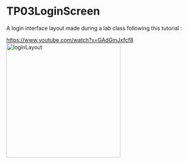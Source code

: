 # TP03LoginScreen
A login interface layout made during a lab class following this tutorial :

https://www.youtube.com/watch?v=GAdGmJxfcf8
<br/><img src="https://user-images.githubusercontent.com/58001080/112378686-857fa080-8ce7-11eb-8301-f174b1b934a3.jpg" alt="loginLayout" width="300"/>
